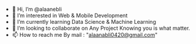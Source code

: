 - 👋 Hi, I’m @alaanebli
- 👀 I’m interested in Web & Mobile Development
- 🌱 I’m currently learning Data Science & Machine Learning
- 💞️ I’m looking to collaborate on Any Project Knowing you is what matter.
- 📫 How to reach me By mail : "alaanabli0420@gmail.com"

<!---
alaanebli/alaanebli is a ✨ special ✨ repository because its `README.md` (this file) appears on your GitHub profile.
You can click the Preview link to take a look at your changes.
--->
